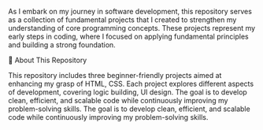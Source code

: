 As I embark on my journey in software development, this repository serves as a collection of fundamental projects that I created to strengthen my understanding of core programming concepts. 
These projects represent my early steps in coding, where I focused on applying fundamental principles and building a strong foundation.

📌 About This Repository

This repository includes three beginner-friendly projects aimed at enhancing my grasp of HTML, CSS.
Each project explores different aspects of development, covering logic building, UI design.
The goal is to develop clean, efficient, and scalable code while continuously improving my problem-solving skills.
The goal is to develop clean, efficient, and scalable code while continuously improving my problem-solving skills.

